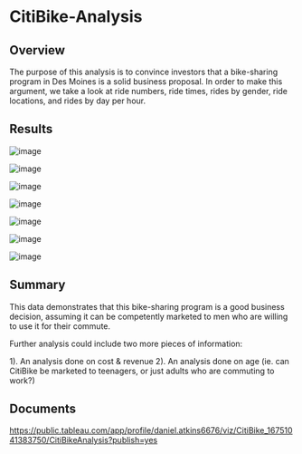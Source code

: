 # CitiBike-Analysis

## Overview
The purpose of this analysis is to convince investors that a bike-sharing program in Des Moines is a solid business proposal. In order to make this argument, we take a look at ride numbers, ride times, rides by gender, ride locations, and rides by day per hour.

## Results

![image](https://user-images.githubusercontent.com/115741212/215580257-957e2fab-b206-4872-adf5-3e24978cee30.png)

![image](https://user-images.githubusercontent.com/115741212/215580293-2314d649-d3b5-4567-94bd-5344a184d3a6.png)

![image](https://user-images.githubusercontent.com/115741212/215580318-7c4c3a54-486a-4b91-ac45-63064f1ac0d2.png)

![image](https://user-images.githubusercontent.com/115741212/215580355-da264462-2356-42e8-a6c8-7d278037b2d2.png)

![image](https://user-images.githubusercontent.com/115741212/215580390-c5b51cc5-eaf3-4b92-885f-bee8c1c6360d.png)

![image](https://user-images.githubusercontent.com/115741212/215580419-842abde1-c6af-4b8c-99d8-90e5e66c43bf.png)

![image](https://user-images.githubusercontent.com/115741212/215580457-7b668f55-6b34-467e-9cf1-b19917d0a23d.png)

## Summary
This data demonstrates that this bike-sharing program is a good business decision, assuming it can be competently marketed to men who are willing to use it for their commute.

Further analysis could include two more pieces of information:

  1). An analysis done on cost & revenue
  2). An analysis done on age (ie. can CitiBike be marketed to teenagers, or just adults who are commuting to work?)
  
## Documents

https://public.tableau.com/app/profile/daniel.atkins6676/viz/CitiBike_16751041383750/CitiBikeAnalysis?publish=yes
